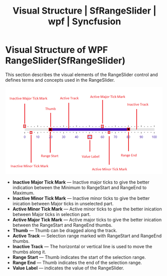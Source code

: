 ﻿---
layout: post
title: Visual Structure | SfRangeSlider | wpf | Syncfusion
description: This section describes the visual elements of the Syncfusion WPF RangeSlider (SfRangeSlider) control.
platform: wpf
control: SfRangeSlider 
documentation: ug
---

# Visual Structure of WPF RangeSlider(SfRangeSlider)

This section describes the visual elements of the RangeSlider control and defines terms and concepts used in the RangeSlider.

![VisualStructure](Overview_images/VisualStructure.png)


* **Inactive Major Tick Mark** —  Inactive major ticks to give the better indication between the Minimum to RangeStart and RangeEnd to Maximum.
* **Inactive Minor Tick Mark** — Inactive minor ticks to give the better inication between Major ticks in unselected part.
* **Active Minor Tick Mark** — Active minor ticks to give the better inication between Major ticks in selection part. 
* **Active Major Tick Mark** — Active major ticks to give the better inication between the RangeStart and RangeEnd thumbs.
* **Thumb** — Thumb can be dragged along the track.  
* **Active Track** — Selection range marked with RangeStart and RangeEnd thumbs.
* **Inactive Track** — The horizontal or vertical line is used to move the thumbs along it.
* **Range Start** — Thumb indicates the start of the selection range.
* **Range End** — Thumb indicates the end of the selection range.
* **Value Label** — indicates the value of the RangeSlider.
